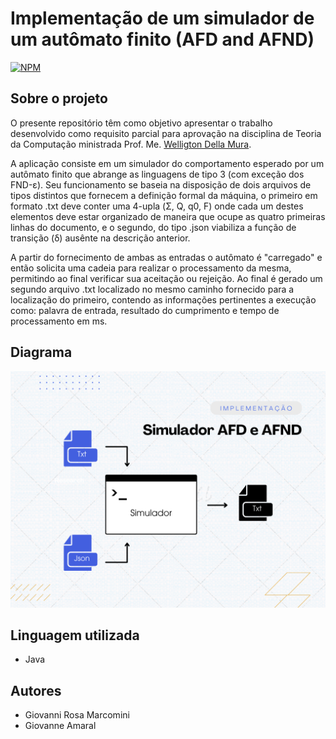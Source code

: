 # Implementação de um simulador de um autômato finito (AFD and AFND)
[![NPM](https://img.shields.io/npm/l/react)](https://github.com/Gi0vanniR0sa/Finite_automato_simulator/blob/main/LICENSE) 

## Sobre o projeto

O presente repositório têm como objetivo apresentar o trabalho desenvolvido como requisito parcial para aprovação na disciplina de Teoria da Computação ministrada Prof. Me. [Welligton Della Mura](https://github.com/wellingtondellamura).  

A aplicação consiste em um simulador do comportamento esperado por um autômato finito que abrange as linguagens de tipo 3 (com exceção dos FND-ε). Seu funcionamento se baseia na disposição de dois arquivos de tipos distintos que fornecem a definição formal da máquina, o primeiro em formato .txt deve conter uma 4-upla (Σ, Q, q0, F) onde cada um destes elementos deve estar organizado de maneira que ocupe as quatro primeiras linhas do documento, e o segundo, do tipo .json viabiliza a função de transição (δ) ausênte na descrição anterior.

A partir do fornecimento de ambas as entradas o autômato é "carregado" e então solicita uma cadeia para realizar o processamento da mesma, permitindo ao final verificar sua aceitação ou rejeição. Ao final é gerado um segundo arquivo .txt localizado no mesmo caminho fornecido para a localização do primeiro, contendo as informações pertinentes a execução como: palavra de entrada, resultado do cumprimento e tempo de processamento em ms.

## Diagrama 
![Imagem 1](https://github.com/Gi0vanniR0sa/Finite_automato_simulator/blob/main/Assets/Diagrama_Funcionamento_AF.png) 

## Linguagem utilizada

  - Java

## Autores

  - Giovanni Rosa Marcomini
  - Giovanne Amaral
